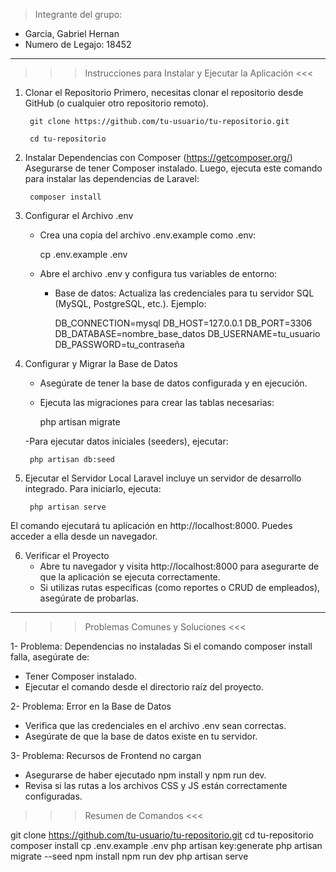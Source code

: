 > Integrante del grupo:
   - Garcia, Gabriel Hernan
   - Numero de Legajo: 18452

-------------------------------------------------------------------------------------------------------------------------------------------------------------------------------------------

>>> Instrucciones para Instalar y Ejecutar la Aplicación <<<

1. Clonar el Repositorio
Primero, necesitas clonar el repositorio desde GitHub (o cualquier otro repositorio remoto).

		git clone https://github.com/tu-usuario/tu-repositorio.git

		cd tu-repositorio

2. Instalar Dependencias con Composer (https://getcomposer.org/)
Asegurarse de tener Composer instalado. Luego, ejecuta este comando para instalar las dependencias de Laravel:

		composer install

3. Configurar el Archivo .env
   - Crea una copia del archivo .env.example como .env:

		cp .env.example .env
   - Abre el archivo .env y configura tus variables de entorno:
     - Base de datos: Actualiza las credenciales para tu servidor SQL (MySQL, PostgreSQL, etc.). Ejemplo:

		DB_CONNECTION=mysql
		DB_HOST=127.0.0.1
		DB_PORT=3306
		DB_DATABASE=nombre_base_datos
		DB_USERNAME=tu_usuario
		DB_PASSWORD=tu_contraseña

4. Configurar y Migrar la Base de Datos
   - Asegúrate de tener la base de datos configurada y en ejecución.
   - Ejecuta las migraciones para crear las tablas necesarias:

		php artisan migrate

   -Para ejecutar datos iniciales (seeders), ejecutar:

		php artisan db:seed

5. Ejecutar el Servidor Local
Laravel incluye un servidor de desarrollo integrado. Para iniciarlo, ejecuta:

		php artisan serve

El comando ejecutará tu aplicación en http://localhost:8000. Puedes acceder a ella desde un navegador.

6. Verificar el Proyecto
   - Abre tu navegador y visita http://localhost:8000 para asegurarte de que la aplicación se ejecuta correctamente.
   - Si utilizas rutas específicas (como reportes o CRUD de empleados), asegúrate de probarlas.

-------------------------------------------------------------------------------------------------------------------------------------------------------------------------------------------

>>> Problemas Comunes y Soluciones <<<

1- Problema: Dependencias no instaladas Si el comando composer install falla, asegúrate de:

   - Tener Composer instalado.
   - Ejecutar el comando desde el directorio raíz del proyecto.

2- Problema: Error en la Base de Datos
   - Verifica que las credenciales en el archivo .env sean correctas.
   - Asegúrate de que la base de datos existe en tu servidor.

3- Problema: Recursos de Frontend no cargan
   - Asegurarse de haber ejecutado npm install y npm run dev.
   - Revisa si las rutas a los archivos CSS y JS están correctamente configuradas.

>>> Resumen de Comandos <<<

git clone https://github.com/tu-usuario/tu-repositorio.git
cd tu-repositorio
composer install
cp .env.example .env
php artisan key:generate
php artisan migrate --seed
npm install
npm run dev
php artisan serve

